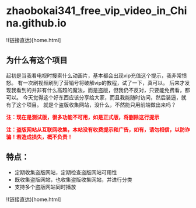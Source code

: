 # zhaobokai341_free_vip_video_in_China.github.io

!(链接直达)[home.html]

## 为什么有这个项目

起初是当我看电视时搜索什么动画片，基本都会出现vip充值这个提示，我非常愤怒。
有一次刷视频刷到了营销号将破解vip的教程，试了一下，真可以。
后来才发现我看到的并非有什么高超的魔法，而是盗版，但我仍不反对，只要能免费看，都可以。
今天觉得这个好东西应该分享给大家，而且我能随时访问，然后装逼，就有了这个项目。
就是个盗版收集网站，没什么，不然能只用前端做出来吗？

<p style="color:red;font-weight:bold">注：现在是测试版，很多功能不可用，如是正式版，将删除这行提示</p>
<p style="color:red;font-weight:bold">注：盗版网站从互联网收集，本站没有收费提示和广告，如有，请勿相信，以防诈骗！若造成损失，概不负责！</p>

## 特点：

- 定期收集盗版网站，定期检查盗版网站可用性
- 既收集盗版网站，也收集盗版收集网站，并进行分类
- 支持多个盗版网站同时播放

!(链接直达)[home.html]
